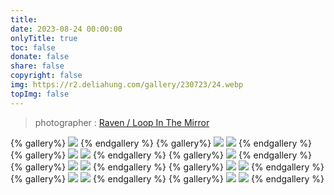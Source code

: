 ```yaml
---
title: 
date: 2023-08-24 00:00:00
onlyTitle: true
toc: false
donate: false
share: false
copyright: false
img: https://r2.deliahung.com/gallery/230723/24.webp
topImg: false
---
```


> photographer : [Raven / Loop In The Mirror](https://www.facebook.com/loopinthemirror)

{% gallery%}
![](https://r2.deliahung.com/gallery/230723/27.webp)
{% endgallery %}
{% gallery%}
![](https://r2.deliahung.com/gallery/230723/24.webp)
![](https://r2.deliahung.com/gallery/230723/25.webp)
{% endgallery %}
{% gallery%}
![](https://r2.deliahung.com/gallery/230723/23.webp)
![](https://r2.deliahung.com/gallery/230723/26.webp)
{% endgallery %}
{% gallery%}
![](https://r2.deliahung.com/gallery/230723/28.webp)
{% endgallery %}
{% gallery%}
![](https://r2.deliahung.com/gallery/230723/29.webp)
![](https://r2.deliahung.com/gallery/230723/30.webp)
{% endgallery %}
{% gallery%}
![](https://r2.deliahung.com/gallery/230723/31.webp)
![](https://r2.deliahung.com/gallery/230723/32.webp)
{% endgallery %}
{% gallery%}
![](https://r2.deliahung.com/gallery/230723/33.webp)
![](https://r2.deliahung.com/gallery/230723/34.webp)
{% endgallery %}
{% gallery%}
![](https://r2.deliahung.com/gallery/230723/35.webp)
![](https://r2.deliahung.com/gallery/230723/36.webp)
{% endgallery %}